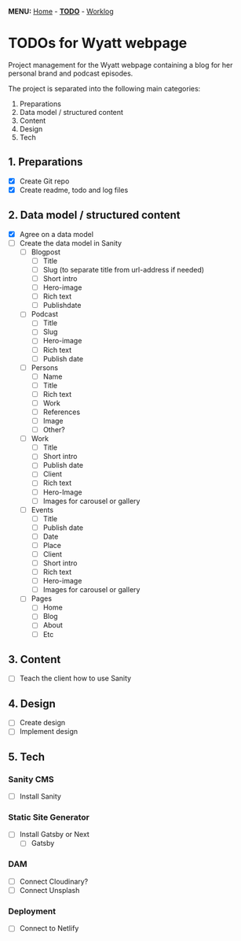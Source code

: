 **MENU:** [Home](/wyatt/index) - [**TODO**](/wyatt/todo) - [Worklog](/wyatt/log)

# TODOs for Wyatt webpage
Project management for the Wyatt webpage containing a blog for her personal brand and podcast episodes.

The project is separated into the following main categories:

1. Preparations
2. Data model / structured content
3. Content
4. Design
5. Tech

## 1. Preparations
- [x] Create Git repo
- [x] Create readme, todo and log files
 
## 2. Data model / structured content
- [x] Agree on a data model
- [ ] Create the data model in Sanity
    - [ ] Blogpost
        - [ ] Title
        - [ ] Slug (to separate title from url-address if needed)
        - [ ] Short intro
        - [ ] Hero-image
        - [ ] Rich text
        - [ ] Publishdate
    - [ ] Podcast
        - [ ] Title
        - [ ] Slug
        - [ ] Hero-image
        - [ ] Rich text
        - [ ] Publish date
    - [ ] Persons
        - [ ] Name
        - [ ] Title
        - [ ] Rich text
        - [ ] Work
        - [ ] References
        - [ ] Image
        - [ ] Other?
    - [ ] Work
        - [ ] Title
        - [ ] Short intro
        - [ ] Publish date
        - [ ] Client
        - [ ] Rich text
        - [ ] Hero-Image
        - [ ] Images for carousel or gallery
    - [ ] Events
        - [ ] Title
        - [ ] Publish date
        - [ ] Date
        - [ ] Place
        - [ ] Client
        - [ ] Short intro
        - [ ] Rich text
        - [ ] Hero-image
        - [ ] Images for carousel or gallery
    - [ ] Pages
        - [ ] Home
        - [ ] Blog
        - [ ] About
        - [ ] Etc

## 3. Content
- [ ] Teach the client how to use Sanity

## 4. Design
- [ ] Create design
- [ ] Implement design

## 5. Tech

### Sanity CMS
- [ ] Install Sanity

### Static Site Generator
- [ ] Install Gatsby or Next
    - [ ] Gatsby

### DAM
- [ ] Connect Cloudinary?
- [ ] Connect Unsplash

### Deployment
- [ ] Connect to Netlify

